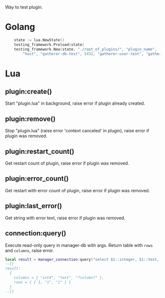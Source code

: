 Way to test plugin.

# Golang

```go
	state := lua.NewState()
	testing_framework.Preload(state)
	testing_framework.New(state, "./root_of_plugins/", "plugin_name",
		"host", "gatherer-db-test", 5432, "gatherer-user-test", "gatherer-password")
```

# Lua

## plugin:create()

Start "plugin.lua" in background, raise error if plugin already created.

## plugin:remove()

Stop "plugin.lua" (raise error 'context canceled' in plugin), raise error if plugin was removed.

## plugin:restart_count()

Get restart count of plugin, raise error if plugin was removed.

## plugin:error_count()

Get restart with error count of plugin, raise error if plugin was removed.

## plugin:last_error()

Get string with error text, raise error if plugin was removed.

## connection:query()

Execute read-only query in manager-db with args. Return table with `rows` and `columns`, raise error.

```lua
local result = manager_connection:query("select $1::integer, $1::text, $2", 1, "tests")
--[[
result:
  {
    columns = { "int4", "text", "?column?" },
    rows = { { 1, "1", "1" } }
  }
--]]
```